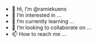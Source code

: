 - 👋 Hi, I’m @ramiekuens
- 👀 I’m interested in ...
- 🌱 I’m currently learning ...
- 💞️ I’m looking to collaborate on ...
- 📫 How to reach me ...

<!---
ramiekuens/ramiekuens is a ✨ special ✨ repository because its `README.md` (this file) appears on your GitHub profile.
You can click the Preview link to take a look at your changes.
--->

